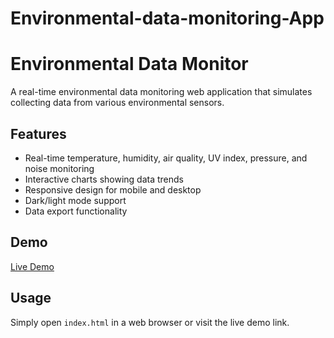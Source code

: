 # Environmental-data-monitoring-App

# Environmental Data Monitor

A real-time environmental data monitoring web application that simulates collecting data from various environmental sensors.

## Features
- Real-time temperature, humidity, air quality, UV index, pressure, and noise monitoring
- Interactive charts showing data trends
- Responsive design for mobile and desktop
- Dark/light mode support
- Data export functionality

## Demo
[Live Demo](https://faithcharles.github.io/Environmental-data-Monitoring-App)
## Usage
Simply open `index.html` in a web browser or visit the live demo link.
